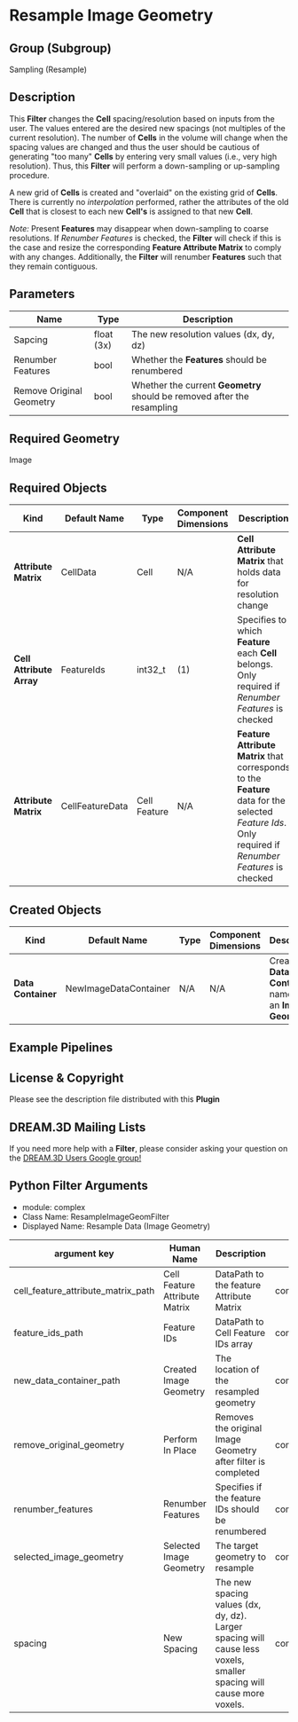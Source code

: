 # Resample Image Geometry

## Group (Subgroup) ##

Sampling (Resample)

## Description ##

This **Filter** changes the **Cell** spacing/resolution based on inputs from the user. The values entered are the desired new spacings (not multiples of the current resolution).  The number of **Cells** in the volume will change when the spacing values are changed and thus the user should be cautious of generating "too many" **Cells** by entering very small values (i.e., very high resolution). Thus, this **Filter** will perform a down-sampling or up-sampling procedure.  

A new grid of **Cells** is created and "overlaid" on the existing grid of **Cells**.  There is currently no *interpolation* performed, rather the attributes of the old **Cell** that is closest to each new **Cell's** is assigned to that new **Cell**. 

*Note:* Present **Features** may disappear when down-sampling to coarse resolutions. If _Renumber Features_ is checked, the **Filter** will check if this is the case and resize the corresponding **Feature Attribute Matrix** to comply with any changes. Additionally, the **Filter** will renumber **Features** such that they remain contiguous. 

## Parameters ##

| Name | Type | Description |
|------|------|-------------|
| Sapcing | float (3x) | The new resolution values (dx, dy, dz) |
| Renumber Features | bool | Whether the **Features** should be renumbered |
| Remove Original Geometry | bool | Whether the current **Geometry** should be removed after the resampling |

## Required Geometry ##

Image 

## Required Objects ##

| Kind | Default Name | Type | Component Dimensions | Description |
|------|--------------|------|----------------------|-------------|
| **Attribute Matrix** | CellData | Cell | N/A | **Cell Attribute Matrix** that holds data for resolution change |
| **Cell Attribute Array** | FeatureIds | int32_t | (1) | Specifies to which **Feature** each **Cell** belongs. Only required if _Renumber Features_ is checked |
| **Attribute Matrix** | CellFeatureData | Cell Feature | N/A | **Feature Attribute Matrix** that corresponds to the **Feature** data for the selected _Feature Ids_. Only required if _Renumber Features_ is checked |

## Created Objects ##

| Kind | Default Name | Type | Component Dimensions | Description |
|------|--------------|------|----------------------|-------------|
| **Data Container** | NewImageDataContainer | N/A | N/A | Created **Data Container** name with an **Image Geometry**. |

## Example Pipelines ##



## License & Copyright ##

Please see the description file distributed with this **Plugin**

## DREAM.3D Mailing Lists ##

If you need more help with a **Filter**, please consider asking your question on the [DREAM.3D Users Google group!](https://groups.google.com/forum/?hl=en#!forum/dream3d-users)




## Python Filter Arguments

+ module: complex
+ Class Name: ResampleImageGeomFilter
+ Displayed Name: Resample Data (Image Geometry)

| argument key | Human Name | Description | Parameter Type |
|--------------|------------|-------------|----------------|
| cell_feature_attribute_matrix_path | Cell Feature Attribute Matrix | DataPath to the feature Attribute Matrix | complex.AttributeMatrixSelectionParameter |
| feature_ids_path | Feature IDs | DataPath to Cell Feature IDs array | complex.ArraySelectionParameter |
| new_data_container_path | Created Image Geometry | The location of the resampled geometry | complex.DataGroupCreationParameter |
| remove_original_geometry | Perform In Place | Removes the original Image Geometry after filter is completed | complex.BoolParameter |
| renumber_features | Renumber Features | Specifies if the feature IDs should be renumbered | complex.BoolParameter |
| selected_image_geometry | Selected Image Geometry | The target geometry to resample | complex.GeometrySelectionParameter |
| spacing | New Spacing | The new spacing values (dx, dy, dz). Larger spacing will cause less voxels, smaller spacing will cause more voxels. | complex.VectorFloat32Parameter |


